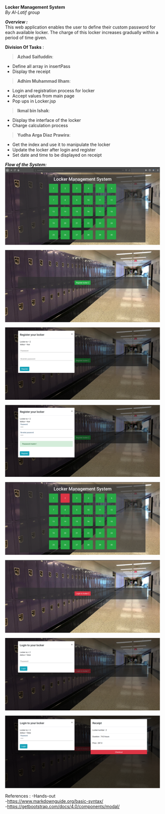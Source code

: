 **Locker Management System**
<br>
*By Al-Latif group*
<br>

***Overview  :*** <br>
	This web application enables the user to define their custom password for each available locker. The charge of this locker increases gradually within a period of time given. 


**Division Of Tasks** :
<br>
> **Azhad Saifuddin**:
- Define all array in insertPass
- Display the receipt

> **Adhim Muhammad Ilham**:
- Login and registration process for locker
- Accept values from main page
- Pop ups in Locker.jsp

> **Ikmal bin Ishak**:  
- Display the interface of the locker
- Charge calculation process 

> **Yudha Arga Diaz Prawira**:
- Get the index and use it to manipulate the locker
- Update the locker after login and register
- Set date and time to be displayed on receipt


***Flow of the System:***
<br> 
![First page](images/index.png "First page")

![Registration UI!](images/registration-UI.png "Registration UI")

![Registration UI!](images/regist-UI.png "Registration UI")

![Registration UI!](images/regist-UI2.png "Registration UI")

![Update index!](images/Updated_index.png "Philadelphia's Magic Gardens")

![Update index!](images/updated-login.png "Update index")

![Insert password!](images/updated-login-insertPass.png "Insert password")

![Receipt!](images/receipt.png "Receipt") 



References : 
	-Hands-out <br>
	-https://www.markdownguide.org/basic-syntax/<br>
	-https://getbootstrap.com/docs/4.0/components/modal/
	
	


